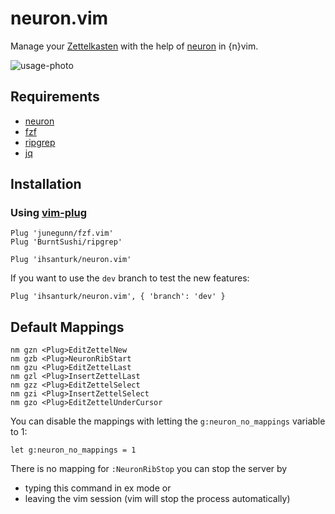 # neuron.vim
Manage your [Zettelkasten](https://neuron.zettel.page/2011401.html) with the
help of [neuron](https://github.com/srid/neuron) in {n}vim.

![usage-photo](https://lh3.googleusercontent.com/pw/ACtC-3f5ub7ODWrnCYh-ZHDaBk84ZzBjLZ50W32Se4NRqy0kaBOJLGysG8HYYqhpo3hgoc8rABOOrxVqOlA3ut6yB-KGMPuZOI5XQ7D-1nllqCH5oRx28wbXmsOmO2rIdaJFUpTQNTiP-g-vt-i3IAfbwXjC=w1472-h1005-no?authuser=0)

## Requirements
- [neuron](https://github.com/srid/neuron)
- [fzf](https://github.com/junegunn/fzf.vim)
- [ripgrep](https://github.com/BurntSushi/ripgrep)
- [jq](https://stedolan.github.io/jq/)


## Installation
### Using [vim-plug](https://github.com/junegunn/vim-plug)
```vim
Plug 'junegunn/fzf.vim'
Plug 'BurntSushi/ripgrep'
```
```vim
Plug 'ihsanturk/neuron.vim'
```
If you want to use the `dev` branch to test the new features:
```vim
Plug 'ihsanturk/neuron.vim', { 'branch': 'dev' }
```

## Default Mappings
```vim
nm gzn <Plug>EditZettelNew
nm gzb <Plug>NeuronRibStart
nm gzu <Plug>EditZettelLast
nm gzl <Plug>InsertZettelLast
nm gzz <Plug>EditZettelSelect
nm gzi <Plug>InsertZettelSelect
nm gzo <Plug>EditZettelUnderCursor
```
You can disable the mappings with letting the `g:neuron_no_mappings` variable to
1:
```vim
let g:neuron_no_mappings = 1
```

There is no mapping for `:NeuronRibStop` you can stop the server by
- typing this command in ex mode
or
- leaving the vim session (vim will stop the process automatically)
